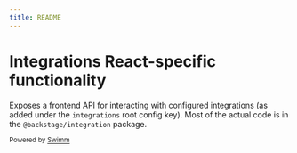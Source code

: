 ```yaml
---
title: README
---
```

# Integrations React-specific functionality

Exposes a frontend API for interacting with configured integrations (as added under the `integrations` root config key). Most of the actual code is in the `@backstage/integration` package.

<SwmMeta version="3.0.0"><sup>Powered by [Swimm](https://app.swimm.io/)</sup></SwmMeta>
